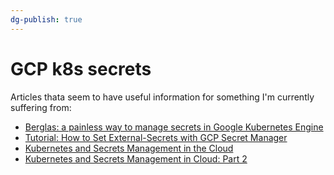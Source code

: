 ```yaml
---
dg-publish: true
---
```

# GCP k8s secrets

Articles thata seem to have useful information for something I'm currently suffering from:

- [Berglas: a painless way to manage secrets in Google Kubernetes Engine](https://insights.project-a.com/a-painless-way-to-manage-secrets-in-google-kubernetes-engine-3100eb35a313)
- [Tutorial: How to Set External-Secrets with GCP Secret Manager](https://blog.container-solutions.com/tutorial-how-to-set-external-secrets-with-gcp-secret-manager)
- [Kubernetes and Secrets Management in the Cloud](https://www.doit-intl.com/kubernetes-and-secrets-management-in-cloud/)
- [Kubernetes and Secrets Management in Cloud: Part 2](https://www.doit-intl.com/kubernetes-and-secrets-management-in-cloud-part-2/)

